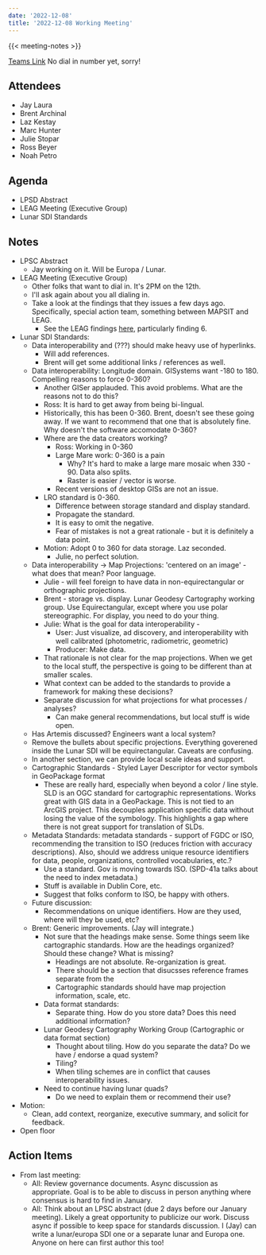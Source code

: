 ```yaml
---
date: '2022-12-08'
title: '2022-12-08 Working Meeting'
---
```


{{<  meeting-notes >}}

[Teams Link](https://teams.microsoft.com/l/meetup-join/19%3ameeting_NjM0MzI5NGUtZDI1ZS00YWVjLWI1MTctYjUzZTU4OTVlNWIz%40thread.v2/0?context=%7b%22Tid%22%3a%220693b5ba-4b18-4d7b-9341-f32f400a5494%22%2c%22Oid%22%3a%22c27c6e98-e45a-45ff-aea5-7f10d6fe67c1%22%7d)
No dial in number yet, sorry!

## Attendees
- Jay Laura
- Brent Archinal
- Laz Kestay
- Marc Hunter
- Julie Stopar
- Ross Beyer
- Noah Petro

## Agenda
- LPSD Abstract
- LEAG Meeting (Executive Group)
- Lunar SDI Standards

## Notes

- LPSC Abstract
  - Jay working on it. Will be Europa / Lunar.
- LEAG Meeting (Executive Group)
  - Other folks that want to dial in. It's 2PM on the 12th.
  - I'll ask again about you all dialing in.
  - Take a look at the findings that they issues a few days ago. Specifically, special action team, something between MAPSIT and LEAG.
    - See the LEAG findings [here](https://www.lpi.usra.edu/leag/reports/LEAG2022AnnualMeetingFindings_FINAL.pdf), particularly finding 6.
- Lunar SDI Standards:
  - Data interoperability and (???) should make heavy use of hyperlinks.
    - Will add references.
    - Brent will get some additional links / references as well.
  - Data interoperability: Longitude domain. GISystems want -180 to 180. Compelling reasons to force 0-360?
    - Another GISer applauded. This avoid problems. What are the reasons not to do this?
    - Ross: It is hard to get away from being bi-lingual.
    - Historically, this has been 0-360. Brent, doesn't see these going away. If we want to recommend that one that is absolutely fine. Why doesn't the software accomodate 0-360?
    - Where are the data creators working?
      - Ross: Working in 0-360
      - Large Mare work: 0-360 is a pain
        - Why? It's hard to make a large mare mosaic when 330 - 90. Data also splits.
        - Raster is easier / vector is worse.
      - Recent versions of desktop GISs are not an issue.
    - LRO standard is 0-360.
      - Difference between storage standard and display standard.
      - Propagate the standard.
      - It is easy to omit the negative.
      - Fear of mistakes is not a great rationale - but it is definitely a data point.
    - Motion: Adopt 0 to 360 for data storage. Laz seconded.
      - Julie, no perfect solution.
  - Data interoperability -> Map Projections: 'centered on an image' - what does that mean? Poor language.
    - Julie - will feel foreign to have data in non-equirectangular or orthographic projections.
    - Brent - storage vs. display. Lunar Geodesy Cartography working group. Use Equirectangular, except where you use polar stereographic. For display, you need to do your thing.
    - Julie: What is the goal for data interoperability - 
      - User: Just visualize, ad discovery, and interoperability with well calibrated (photometric, radiometric, geometric)
      - Producer: Make data.
    - That rationale is not clear for the map projections. When we get to the local stuff, the perspective is going to be different than at smaller scales.
    - What context can be added to the standards to provide a framework for making these decisions?
    - Separate discussion for what projections for what processes / analyses?
      -  Can make general recommendations, but local stuff is wide open.
   -  Has Artemis discussed? Engineers want a local system?
   -  Remove the bullets about specific projections. Everything goverened inside the Lunar SDI will be equirectangular. Caveats are confusing. 
   -  In another section, we can provide local scale ideas and support.
  - Cartographic Standards - Styled Layer Descriptor for vector symbols in GeoPackage format
    - These are really hard, especially when beyond a color / line style. SLD is an OGC standard for cartographic representations. Works great with GIS data in a GeoPackage. This is not tied to an ArcGIS project. This decouples application specific data without losing the value of the symbology. This highlights a gap where there is not great support for translation of SLDs.
  - Metadata Standards: metadata standards - support of FGDC or ISO, recommending the transition to ISO (reduces friction with accuracy descriptions). Also, should we address unique resource identifiers for data, people, organizations, controlled vocabularies, etc.?
    - Use a standard. Gov is moving towards ISO. (SPD-41a talks about the need to index metadata.)
    - Stuff is available in Dublin Core, etc.
    - Suggest that folks conform to ISO, be happy with others.
  - Future discussion:
    - Recommendations on unique identifiers. How are they used, where will they be used, etc?
  - Brent: Generic improvements. (Jay will integrate.)
    - Not sure that the headings make sense. Some things seem like cartographic standards. How are the headings organized? Should these change? What is missing?
      - Headings are not absolute. Re-organization is great.
      - There should be a section that disucsses reference frames separate from the
      - Cartographic standards should have map projection information, scale, etc.
    - Data format standards:
      - Separate thing. How do you store data? Does this need additional information?
    - Lunar Geodesy Cartography Working Group (Cartographic or data format section)
      - Thought about tiling. How do you separate the data? Do we have / endorse a quad system?
      - Tiling?
      - When tiling schemes are in conflict that causes interoperability issues.
    - Need to continue having lunar quads?
      - Do we need to explain them or recommend their use?
- Motion:
  - Clean, add context, reorganize, executive summary, and solicit for feedback.
- Open floor


## Action Items
- From last meeting:
  - All: Review governance documents. Async discussion as appropriate. Goal is to be able to discuss in person anything where consensus is hard to find in January.
  - All: Think about an LPSC abstract (due 2 days before our January meeting). Likely a great opportunity to publicize our work. Discuss async if possible to keep space for standards discussion. I (Jay) can write a lunar/europa SDI one or a separate lunar and Europa one. Anyone on here can first author this too!